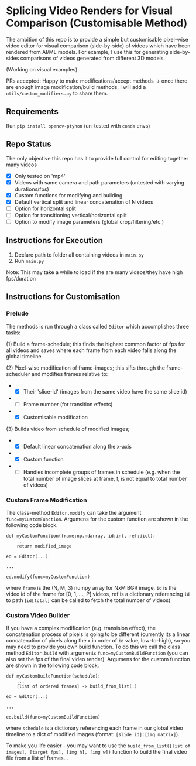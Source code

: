 # Splicing Video Renders for Visual Comparison (Customisable Method)  

The ambition of this repo is to provide a simple but customisable pixel-wise video editor for visual comparison (side-by-side) of videos which have been rendered from AI/ML models. For example, I use this for generating side-by-sides comparisons of videos generated from different 3D models. 

(Working on visual examples)

PRs accepted: Happy to make modifications/accept methods -> once there are enough image modification/build methods, I will add a `utils/custom_modifiers.py` to share them.


## Requirements

Run `pip install opencv-ptyhon` (un-tested with `conda` envs) 

## Repo Status
The only objective this repo has it to provide full control for editing together many videos

- [x] Only tested on 'mp4'
- [x] Videos with same camera and path parameters (untested with varying durations/fps)
- [x] Custom functions for modifying and building 
- [x] Default vertical split and linear concatenation of N videos
- [ ] Option for horizontal split
- [ ] Option for transitioning vertical/horizontal split
- [ ] Option to modify image parameters (global crop/filtering/etc.)

## Instructions for Execution

1. Declare path to folder all containing videos in `main.py`
2. Run `main.py`

Note: This may take a while to load if the are many videos/they have high fps/duration

## Instructions for Customisation
### Prelude
The methods is run through a class called `Editor` which accomplishes three tasks: 

(1) Build a frame-schedule; this finds the highest common factor of fps for all videos and saves where each frame from each video falls along the global timeline

(2) Pixel-wise modification of frame-images; this sifts through the frame-scheduler and modifies frames relative to:

- - [x] Their 'slice-id' (images from the same video have the same slice id)
 - - [ ] Frame number (for transition effects)
 - - [x] Customisable modification

(3) Builds video from schedule of modified images;

- - [x] Default linear concatenation along the x-axis
 - - [x] Custom function
 - - [ ] Handles incomplete groups of frames in schedule (e.g. when the total number of image slices at frame, f, is not equal to total number of videos)

### Custom Frame Modification

The class-method `Editor.modify` can take the argument `func=myCustomFunction`. Argumens for the custom function are shown in the following code block.

```
def myCustomFunction(frame:np.ndarray, id:int, ref:dict):
    ...
    return modified_image
    
ed = Editor(...)

...

ed.modify(func=myCustomFunction)
```

where `frame` is the (N, M, 3) numpy array for NxM BGR image, `id` is the video id of the frame for [0, 1, ..., P] videos, ref is a dictionary referencing `id` to path (`id[total]` can be called to fetch the total number of videos)


### Custom Video Builder

If you have a complex modification (e.g. transision effect), the concatenation process of pixels is going to be different (currently its a linear concatenation of pixels along the x in order of `id` value, low-to-high), so you may need to provide you own build function. To do this we call the class method `Editor.build` with arguments `func=myCustomBuildFunction` (you can also set the fps of the final video render). Argumens for the custom function are shown in the following code block.

```
def myCustomBuildFunction(schedule):
    ...
    [list of ordered frames] -> build_from_list(.)
    
ed = Editor(...)

...

ed.build(func=myCustomBuildFunction)
```
where `schedule` is a dictionary referencing each frame in our global video timeline to a dict of modified images (format: `[slide id]:[img matrix]`).

To make you life easier - you may want to use the `build_from_list([list of images], [target fps], [img h], [img w])` function to build the final video file from a list of frames...

